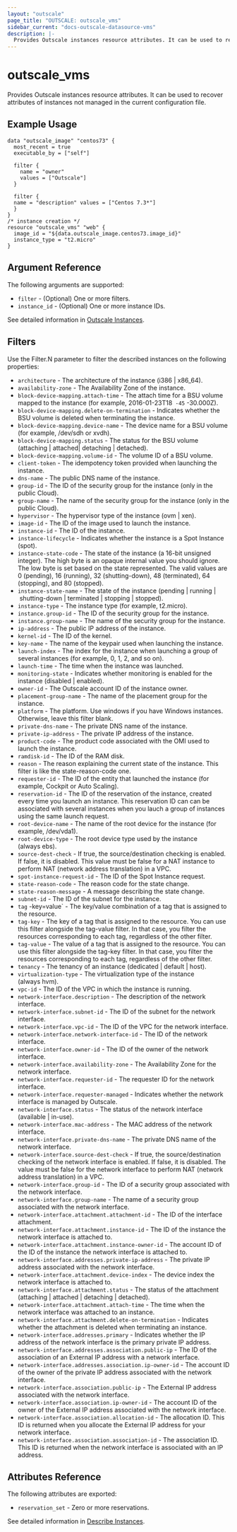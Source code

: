 ```yaml
---
layout: "outscale"
page_title: "OUTSCALE: outscale_vms"
sidebar_current: "docs-outscale-datasource-vms"
description: |-
  Provides Outscale instances resource attributes. It can be used to recover attributes of instances not managed in the current configuration file.
---
```


# outscale_vms

  Provides Outscale instances resource attributes. It can be used to recover attributes of instances not managed in the current configuration file.

## Example Usage

```hcl
data "outscale_image" "centos73" {
  most_recent = true
  executable_by = ["self"]

  filter {
    name = "owner"
    values = ["Outscale"]
  }

  filter {
  name = "description" values = ["Centos 7.3*"]
  }
} 
/* instance creation */
resource "outscale_vms" "web" {
  image_id = "${data.outscale_image.centos73.image_id}"
  instance_type = "t2.micro"
}
```

## Argument Reference

The following arguments are supported:

* `filter` - (Optional) One or more filters.
* `instance_id` - (Optional) One or more instance IDs.

See detailed information in [Outscale Instances](https://wiki.outscale.net/display/DOCU/Getting+Information+About+Your+Instances).

## Filters

Use the Filter.N parameter to filter the described instances on the following properties:

* `architecture` - The architecture of the instance (i386 | x86_64).
* `availability-zone` - The Availability Zone of the instance.
* `block-device-mapping.attach-time` - The attach time for a BSU volume mapped to the instance (for example, 2016-01-23T18` -45` -30.000Z).
* `block-device-mapping.delete-on-termination` - Indicates whether the BSU volume is deleted when terminating the instance.
* `block-device-mapping.device-name` - The device name for a BSU volume (for example, /dev/sdh or xvdh).
* `block-device-mapping.status` - The status for the BSU volume (attaching | attached| detaching | detached).
* `block-device-mapping.volume-id` - The volume ID of a BSU volume.
* `client-token` - The idempotency token provided when launching the instance.
* `dns-name` - The public DNS name of the instance.
* `group-id` - The ID of the security group for the instance (only in the public Cloud).
* `group-name` - The name of the security group for the instance (only in the public Cloud).
* `hypervisor` - The hypervisor type of the instance (ovm | xen).
* `image-id` - The ID of the image used to launch the instance.
* `instance-id` - The ID of the instance.
* `instance-lifecycle` - Indicates whether the instance is a Spot Instance (spot).
* `instance-state-code` - The state of the instance (a 16-bit unsigned integer). The high byte is an opaque internal value you should ignore. The low byte is set based on the state represented. The valid values are 0 (pending), 16 (running), 32 (shutting-down), 48 (terminated), 64 (stopping), and 80 (stopped).
* `instance-state-name` - The state of the instance (pending | running | shutting-down | terminated | stopping | stopped).
* `instance-type` - The instance type (for example, t2.micro).
* `instance.group-id` - The ID of the security group for the instance.
* `instance.group-name` - The name of the security group for the instance.
* `ip-address` - The public IP address of the instance.
* `kernel-id` - The ID of the kernel.
* `key-name` - The name of the keypair used when launching the instance.
* `launch-index` - The index for the instance when launching a group of several instances (for example, 0, 1, 2, and so on).
* `launch-time` - The time when the instance was launched.
* `monitoring-state` - Indicates whether monitoring is enabled for the instance (disabled | enabled).
* `owner-id` - The Outscale account ID of the instance owner.
* `placement-group-name` - The name of the placement group for the instance.
* `platform` - The platform. Use windows if you have Windows instances. Otherwise, leave this filter blank.
* `private-dns-name` - The private DNS name of the instance.
* `private-ip-address` - The private IP address of the instance.
* `product-code` - The product code associated with the OMI used to launch the instance.
* `ramdisk-id` - The ID of the RAM disk.
* `reason` - The reason explaining the current state of the instance. This filter is like the state-reason-code one.
* `requester-id` - The ID of the entity that launched the instance (for example, Cockpit or Auto Scaling).
* `reservation-id` - The ID of the reservation of the instance, created every time you launch an instance. This reservation ID can can be associated with several instances when you lauch a group of instances using the same launch request.
* `root-device-name` - The name of the root device for the instance (for example, /dev/vda1).
* `root-device-type` - The root device type used by the instance (always ebs).
* `source-dest-check` - If true, the source/destination checking is enabled. If false, it is disabled. This value must be false for a NAT instance to perform NAT (network address translation) in a VPC.
* `spot-instance-request-id` - The ID of the Spot Instance request.
* `state-reason-code` - The reason code for the state change.
* `state-reason-message` - A message describing the state change.
* `subnet-id` - The ID of the subnet for the instance.
* `tag` -key=value` - The key/value combination of a tag that is assigned to the resource.
* `tag-key` - The key of a tag that is assigned to the resource. You can use this filter alongside the tag-value filter. In that case, you filter the resources corresponding to each tag, regardless of the other filter.
* `tag-value` - The value of a tag that is assigned to the resource. You can use this filter alongside the tag-key filter. In that case, you filter the resources corresponding to each tag, regardless of the other filter.
* `tenancy` - The tenancy of an instance (dedicated | default | host).
* `virtualization-type` - The virtualization type of the instance (always hvm).
* `vpc-id` - The ID of the VPC in which the instance is running.
* `network-interface.description` - The description of the network interface.
* `network-interface.subnet-id` - The ID of the subnet for the network interface.
* `network-interface.vpc-id` - The ID of the VPC for the network interface.
* `network-interface.network-interface-id` - The ID of the network interface.
* `network-interface.owner-id` - The ID of the owner of the network interface.
* `network-interface.availability-zone` - The Availability Zone for the network interface.
* `network-interface.requester-id` - The requester ID for the network interface.
* `network-interface.requester-managed` - Indicates whether the network interface is managed by Outscale.
* `network-interface.status` - The status of the network interface (available | in-use).
* `network-interface.mac-address` - The MAC address of the network interface.
* `network-interface.private-dns-name` - The private DNS name of the network interface.
* `network-interface.source-dest-check` - If true, the source/destination checking of the network interface is enabled. If false, it is disabled. The value must be false for the network interface to perform NAT (network address translation) in a VPC.
* `network-interface.group-id` - The ID of a security group associated with the network interface.
* `network-interface.group-name` - The name of a security group associated with the network interface.
* `network-interface.attachment.attachment-id` - The ID of the interface attachment.
* `network-interface.attachment.instance-id` - The ID of the instance the network interface is attached to.
* `network-interface.attachment.instance-owner-id` - The account ID of the ID of the instance the network interface is attached to.
* `network-interface.addresses.private-ip-address` - The private IP address associated with the network interface.
* `network-interface.attachment.device-index` - The device index the network interface is attached to.
* `network-interface.attachment.status` - The status of the attachment (attaching | attached | detaching | detached).
* `network-interface.attachment.attach-time` - The time when the network interface was attached to an instance.
* `network-interface.attachment.delete-on-termination` - Indicates whether the attachment is deleted when terminating an instance.
* `network-interface.addresses.primary` - Indicates whether the IP address of the network interface is the primary private IP address.
* `network-interface.addresses.association.public-ip` - The ID of the association of an External IP address with a network interface.
* `network-interface.addresses.association.ip-owner-id` - The account ID of the owner of the private IP address associated with the network interface.
* `network-interface.association.public-ip` - The External IP address associated with the network interface.
* `network-interface.association.ip-owner-id` - The account ID of the owner of the External IP address associated with the network interface.
* `network-interface.association.allocation-id` - The allocation ID. This ID is returned when you allocate the External IP address for your network interface.
* `network-interface.association.association-id` - The association ID. This ID is returned when the network interface is associated with an IP address.

## Attributes Reference

The following attributes are exported:

* `reservation_set` - Zero or more reservations.

See detailed information in [Describe Instances](http://docs.outscale.com/api_fcu/operations/Action_DescribeInstances_get.html#_api_fcu-action_describeinstances_get).